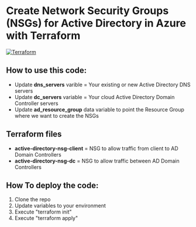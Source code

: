 # Create Network Security Groups (NSGs) for Active Directory in Azure with Terraform
[![Terraform](https://img.shields.io/badge/terraform-v1.3+-blue.svg)](https://www.terraform.io/downloads.html)

## How to use this code:

* Update **dns_servers** varible = Your existing or new Active Directory DNS servers
* Update **dc_servers** variable = Your cloud Active Directory Domain Controller servers
* Update **ad_resource_group** data variable to point the Resource Group where we want to create the NSGs

## Terraform files

* **active-directory-nsg-client** = NSG to allow traffic from client to AD Domain Controllers
* **active-directory-nsg-dc** = NSG to allow traffic between AD Domain Controllers

## How To deploy the code:

1. Clone the repo
2. Update variables to your environment
3. Execute "terraform init"
4. Execute "terraform apply"
